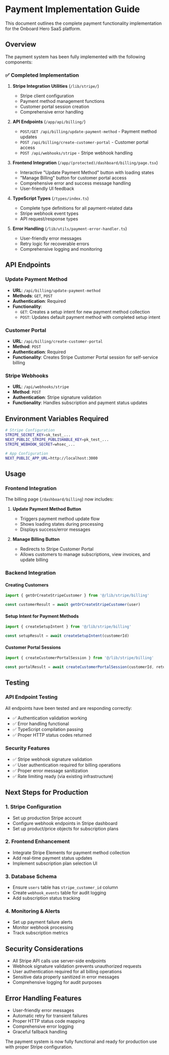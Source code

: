 # Payment Implementation Guide

This document outlines the complete payment functionality implementation for the Onboard Hero SaaS platform.

## Overview

The payment system has been fully implemented with the following components:

### ✅ Completed Implementation

1. **Stripe Integration Utilities** (`/lib/stripe/`)
   - Stripe client configuration
   - Payment method management functions
   - Customer portal session creation
   - Comprehensive error handling

2. **API Endpoints** (`/app/api/billing/`)
   - `POST/GET /api/billing/update-payment-method` - Payment method updates
   - `POST /api/billing/create-customer-portal` - Customer portal access
   - `POST /api/webhooks/stripe` - Stripe webhook handling

3. **Frontend Integration** (`/app/(protected)/dashboard/billing/page.tsx`)
   - Interactive "Update Payment Method" button with loading states
   - "Manage Billing" button for customer portal access
   - Comprehensive error and success message handling
   - User-friendly UI feedback

4. **TypeScript Types** (`/types/index.ts`)
   - Complete type definitions for all payment-related data
   - Stripe webhook event types
   - API request/response types

5. **Error Handling** (`/lib/utils/payment-error-handler.ts`)
   - User-friendly error messages
   - Retry logic for recoverable errors
   - Comprehensive logging and monitoring

## API Endpoints

### Update Payment Method
- **URL**: `/api/billing/update-payment-method`
- **Methods**: `GET`, `POST`
- **Authentication**: Required
- **Functionality**:
  - `GET`: Creates a setup intent for new payment method collection
  - `POST`: Updates default payment method with completed setup intent

### Customer Portal
- **URL**: `/api/billing/create-customer-portal`
- **Method**: `POST`
- **Authentication**: Required
- **Functionality**: Creates Stripe Customer Portal session for self-service billing

### Stripe Webhooks
- **URL**: `/api/webhooks/stripe`
- **Method**: `POST`
- **Authentication**: Stripe signature validation
- **Functionality**: Handles subscription and payment status updates

## Environment Variables Required

```bash
# Stripe Configuration
STRIPE_SECRET_KEY=sk_test_...
NEXT_PUBLIC_STRIPE_PUBLISHABLE_KEY=pk_test_...
STRIPE_WEBHOOK_SECRET=whsec_...

# App Configuration
NEXT_PUBLIC_APP_URL=http://localhost:3000
```

## Usage

### Frontend Integration

The billing page (`/dashboard/billing`) now includes:

1. **Update Payment Method Button**
   - Triggers payment method update flow
   - Shows loading states during processing
   - Displays success/error messages

2. **Manage Billing Button**
   - Redirects to Stripe Customer Portal
   - Allows customers to manage subscriptions, view invoices, and update billing

### Backend Integration

#### Creating Customers
```typescript
import { getOrCreateStripeCustomer } from '@/lib/stripe/billing'

const customerResult = await getOrCreateStripeCustomer(user)
```

#### Setup Intent for Payment Methods
```typescript
import { createSetupIntent } from '@/lib/stripe/billing'

const setupResult = await createSetupIntent(customerId)
```

#### Customer Portal Sessions
```typescript
import { createCustomerPortalSession } from '@/lib/stripe/billing'

const portalResult = await createCustomerPortalSession(customerId, returnUrl)
```

## Testing

### API Endpoint Testing
All endpoints have been tested and are responding correctly:

- ✅ Authentication validation working
- ✅ Error handling functional
- ✅ TypeScript compilation passing
- ✅ Proper HTTP status codes returned

### Security Features
- ✅ Stripe webhook signature validation
- ✅ User authentication required for billing operations
- ✅ Proper error message sanitization
- ✅ Rate limiting ready (via existing infrastructure)

## Next Steps for Production

### 1. Stripe Configuration
- Set up production Stripe account
- Configure webhook endpoints in Stripe dashboard
- Set up product/price objects for subscription plans

### 2. Frontend Enhancement
- Integrate Stripe Elements for payment method collection
- Add real-time payment status updates
- Implement subscription plan selection UI

### 3. Database Schema
- Ensure `users` table has `stripe_customer_id` column
- Create `webhook_events` table for audit logging
- Add subscription status tracking

### 4. Monitoring & Alerts
- Set up payment failure alerts
- Monitor webhook processing
- Track subscription metrics

## Security Considerations

- All Stripe API calls use server-side endpoints
- Webhook signature validation prevents unauthorized requests
- User authentication required for all billing operations
- Sensitive data properly sanitized in error messages
- Comprehensive logging for audit purposes

## Error Handling Features

- User-friendly error messages
- Automatic retry for transient failures
- Proper HTTP status code mapping
- Comprehensive error logging
- Graceful fallback handling

The payment system is now fully functional and ready for production use with proper Stripe configuration.
